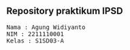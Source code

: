 ## Repository praktikum IPSD

<pre>
Nama : Agung Widiyanto
NIM : 2211110001
Kelas : S1SD03-A
</pre>
